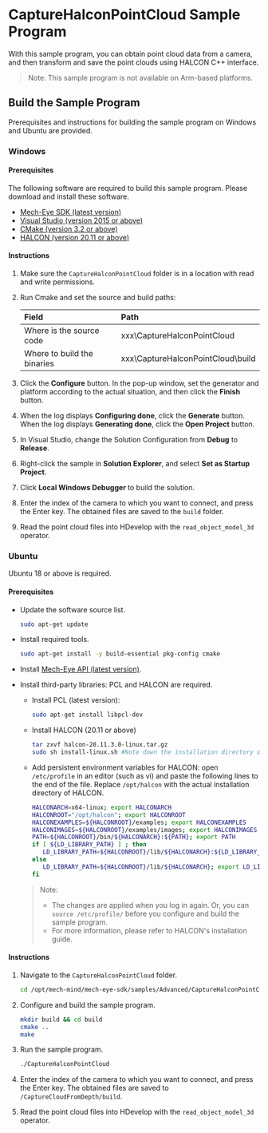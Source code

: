 # CaptureHalconPointCloud Sample Program

With this sample program, you can obtain point cloud data from a camera, and then transform and save the point clouds using HALCON C++ interface.

> Note: This sample program is not available on Arm-based platforms.

## Build the Sample Program

Prerequisites and instructions for building the sample program on Windows and Ubuntu are provided.

### Windows

#### Prerequisites

The following software are required to build this sample program. Please download and install these software.

* [Mech-Eye SDK (latest version)](https://www.mech-mind.com/download/softwaredownloading.html)
* [Visual Studio (version 2015 or above)](https://visualstudio.microsoft.com/vs/community/)
* [CMake (version 3.2 or above)](https://cmake.org/download/)
* [HALCON (version 20.11 or above)](https://www.mvtec.com/downloads)

#### Instructions

1. Make sure the `CaptureHalconPointCloud` folder is in a location with read and write permissions.
2. Run Cmake and set the source and build paths:
   
   | Field                       | Path                              |
   | :----                       | :----                             |
   | Where is the source code    | xxx\CaptureHalconPointCloud       |
   | Where to build the binaries | xxx\CaptureHalconPointCloud\build |

3. Click the **Configure** button. In the pop-up window, set the generator and platform according to the actual situation, and then click the **Finish** button.
4. When the log displays **Configuring done**, click the **Generate** button. When the log displays **Generating done**, click the **Open Project** button.
5. In Visual Studio, change the Solution Configuration from **Debug** to **Release**.
6. Right-click the sample in **Solution Explorer**, and select **Set as Startup Project**.
7. Click **Local Windows Debugger** to build the solution.
8. Enter the index of the camera to which you want to connect, and press the Enter key. The obtained files are saved to the `build` folder.
9. Read the point cloud files into HDevelop with the `read_object_model_3d` operator.

### Ubuntu

Ubuntu 18 or above is required.

#### Prerequisites

* Update the software source list.
  
  ```bash
  sudo apt-get update
  ```

* Install required tools.
  
  ```bash
  sudo apt-get install -y build-essential pkg-config cmake
  ```

* Install [Mech-Eye API (latest version)](https://www.mech-mind.com/download/softwaredownloading.html).
* Install third-party libraries: PCL and HALCON are required. 
    
  * Install PCL (latest version): 
    
    ```bash
    sudo apt-get install libpcl-dev
    ```
    
  * Install HALCON (20.11 or above)

    ```bash
    tar zxvf halcon-20.11.3.0-linux.tar.gz
    sudo sh install-linux.sh #Note down the installation directory of HALCON.
    ```

  * Add persistent environment variables for HALCON: open `/etc/profile` in an editor (such as vi) and paste the following lines to the end of the file. Replace `/opt/halcon` with the actual installation directory of HALCON. 

    ```bash
    HALCONARCH=x64-linux; export HALCONARCH
    HALCONROOT="/opt/halcon"; export HALCONROOT
    HALCONEXAMPLES=${HALCONROOT}/examples; export HALCONEXAMPLES
    HALCONIMAGES=${HALCONROOT}/examples/images; export HALCONIMAGES
    PATH=${HALCONROOT}/bin/${HALCONARCH}:${PATH}; export PATH
    if [ ${LD_LIBRARY_PATH} ] ; then
       LD_LIBRARY_PATH=${HALCONROOT}/lib/${HALCONARCH}:${LD_LIBRARY_PATH}; export LD_LIBRARY_PATH
    else
       LD_LIBRARY_PATH=${HALCONROOT}/lib/${HALCONARCH}; export LD_LIBRARY_PATH
    fi
    ```
   
  > Note: 
  >
  > - The changes are applied when you log in again. Or, you can `source /etc/profile/` before you configure and build the sample program.
  > - For more information, please refer to HALCON's installation guide.

#### Instructions

1. Navigate to the `CaptureHalconPointCloud` folder.
   
   ```bash
   cd /opt/mech-mind/mech-eye-sdk/samples/Advanced/CaptureHalconPointCloud/

   ```

2. Configure and build the sample program.

   ```bash
   mkdir build && cd build
   cmake ..
   make
   ```

3. Run the sample program.

   ```bash
   ./CaptureHalconPointCloud
   ```

4. Enter the index of the camera to which you want to connect, and press the Enter key. The obtained files are saved to `/CaptureCloudFromDepth/build`.
5. Read the point cloud files into HDevelop with the `read_object_model_3d` operator.